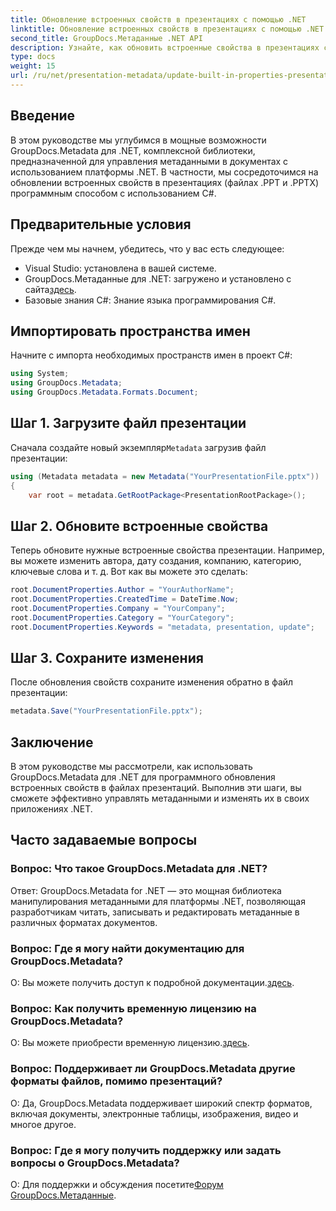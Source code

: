 ```yaml
---
title: Обновление встроенных свойств в презентациях с помощью .NET
linktitle: Обновление встроенных свойств в презентациях с помощью .NET
second_title: GroupDocs.Метаданные .NET API
description: Узнайте, как обновить встроенные свойства в презентациях с помощью .NET с помощью GroupDocs.Metadata — универсальной библиотеки для работы с метаданными.
type: docs
weight: 15
url: /ru/net/presentation-metadata/update-built-in-properties-presentations/
---
```

## Введение
В этом руководстве мы углубимся в мощные возможности GroupDocs.Metadata для .NET, комплексной библиотеки, предназначенной для управления метаданными в документах с использованием платформы .NET. В частности, мы сосредоточимся на обновлении встроенных свойств в презентациях (файлах .PPT и .PPTX) программным способом с использованием C#.
## Предварительные условия
Прежде чем мы начнем, убедитесь, что у вас есть следующее:
- Visual Studio: установлена в вашей системе.
-  GroupDocs.Метаданные для .NET: загружено и установлено с сайта[здесь](https://releases.groupdocs.com/metadata/net/).
- Базовые знания C#: Знание языка программирования C#.

## Импортировать пространства имен
Начните с импорта необходимых пространств имен в проект C#:
```csharp
using System;
using GroupDocs.Metadata;
using GroupDocs.Metadata.Formats.Document;
```
## Шаг 1. Загрузите файл презентации
 Сначала создайте новый экземпляр`Metadata` загрузив файл презентации:
```csharp
using (Metadata metadata = new Metadata("YourPresentationFile.pptx"))
{
    var root = metadata.GetRootPackage<PresentationRootPackage>();
```
## Шаг 2. Обновите встроенные свойства
Теперь обновите нужные встроенные свойства презентации. Например, вы можете изменить автора, дату создания, компанию, категорию, ключевые слова и т. д. Вот как вы можете это сделать:
```csharp
root.DocumentProperties.Author = "YourAuthorName";
root.DocumentProperties.CreatedTime = DateTime.Now;
root.DocumentProperties.Company = "YourCompany";
root.DocumentProperties.Category = "YourCategory";
root.DocumentProperties.Keywords = "metadata, presentation, update";
```
## Шаг 3. Сохраните изменения
После обновления свойств сохраните изменения обратно в файл презентации:
```csharp
metadata.Save("YourPresentationFile.pptx");
```

## Заключение
В этом руководстве мы рассмотрели, как использовать GroupDocs.Metadata для .NET для программного обновления встроенных свойств в файлах презентаций. Выполнив эти шаги, вы сможете эффективно управлять метаданными и изменять их в своих приложениях .NET.

## Часто задаваемые вопросы
### Вопрос: Что такое GroupDocs.Metadata для .NET?
Ответ: GroupDocs.Metadata for .NET — это мощная библиотека манипулирования метаданными для платформы .NET, позволяющая разработчикам читать, записывать и редактировать метаданные в различных форматах документов.
### Вопрос: Где я могу найти документацию для GroupDocs.Metadata?
 О: Вы можете получить доступ к подробной документации.[здесь](https://reference.groupdocs.com/metadata/net/).
### Вопрос: Как получить временную лицензию на GroupDocs.Metadata?
 О: Вы можете приобрести временную лицензию.[здесь](https://purchase.groupdocs.com/temporary-license/).
### Вопрос: Поддерживает ли GroupDocs.Metadata другие форматы файлов, помимо презентаций?
О: Да, GroupDocs.Metadata поддерживает широкий спектр форматов, включая документы, электронные таблицы, изображения, видео и многое другое.
### Вопрос: Где я могу получить поддержку или задать вопросы о GroupDocs.Metadata?
 О: Для поддержки и обсуждения посетите[Форум GroupDocs.Метаданные](https://forum.groupdocs.com/c/metadata/14).
